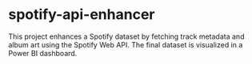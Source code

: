 # spotify-api-enhancer
 This project enhances a Spotify dataset by fetching track metadata and album art using the Spotify Web API. The final dataset is visualized in a Power BI dashboard.

